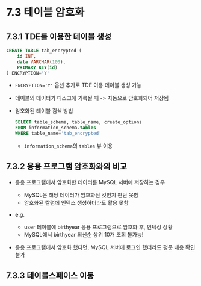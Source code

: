 # 7.3 테이블 암호화
## 7.3.1 TDE를 이용한 테이블 생성
```sql
CREATE TABLE tab_encrypted (
    id INT,
    data VARCHAR(100),
    PRIMARY KEY(id)
) ENCRYPTION='Y'
```

- `ENCRYPTION='Y'` 옵션 추가로 TDE 이용 테이블 생성 가능
- 테이블의 데이터가 디스크에 기록될 때 -> 자동으로 암호화되어 저장됨
- 암호화된 테이블 검색 방법
    ```sql
    SELECT table_schema, table_name, create_options
    FROM information_schema.tables
    WHERE table_name='tab_encrypted'
    ```

    - `information_schema`의 `tables` 뷰 이용

## 7.3.2 응용 프로그램 암호화와의 비교
- 응용 프로그램에서 암호화한 데이터를 MySQL 서버에 저장하는 경우
    - MySQL은 해당 데이터가 암호화된 것인지 판단 못함
    - 암호화된 칼럼에 인덱스 생성하더라도 활용 못함
- e.g.
    - user 테이블에 birthyear 응용 프로그램으로 암호화 후, 인덱싱 상황
    - MySQL에서 birthyear 최신순 상위 10개 조회 불가능!

- 응용 프로그램에서 암호화 했다면, MySQL 서버에 로그인 했더라도 평문 내용 확인 불가

## 7.3.3 테이블스페이스 이동


